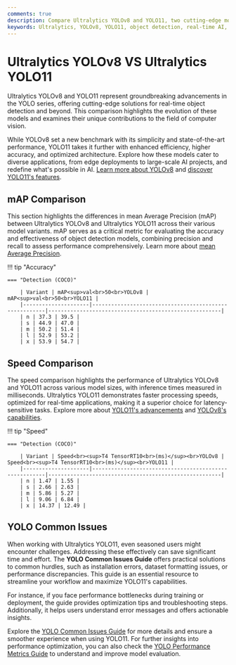 ```yaml
---
comments: true  
description: Compare Ultralytics YOLOv8 and YOLO11, two cutting-edge models in real-time object detection and computer vision. Discover how YOLO11's enhanced accuracy, efficiency, and speed redefine AI performance, making it ideal for edge AI and diverse applications.  
keywords: Ultralytics, YOLOv8, YOLO11, object detection, real-time AI, edge AI, computer vision, AI models, YOLO comparison
---
```


# Ultralytics YOLOv8 VS Ultralytics YOLO11

Ultralytics YOLOv8 and YOLO11 represent groundbreaking advancements in the YOLO series, offering cutting-edge solutions for real-time object detection and beyond. This comparison highlights the evolution of these models and examines their unique contributions to the field of computer vision.

While YOLOv8 set a new benchmark with its simplicity and state-of-the-art performance, YOLO11 takes it further with enhanced efficiency, higher accuracy, and optimized architecture. Explore how these models cater to diverse applications, from edge deployments to large-scale AI projects, and redefine what's possible in AI. [Learn more about YOLOv8](https://docs.ultralytics.com/models/yolov8/) and [discover YOLO11's features](https://docs.ultralytics.com/models/yolo11/).


## mAP Comparison

This section highlights the differences in mean Average Precision (mAP) between Ultralytics YOLOv8 and Ultralytics YOLO11 across their various model variants. mAP serves as a critical metric for evaluating the accuracy and effectiveness of object detection models, combining precision and recall to assess performance comprehensively. Learn more about [mean Average Precision](https://www.ultralytics.com/glossary/mean-average-precision-map).


!!! tip "Accuracy"

	=== "Detection (COCO)"

		| Variant | mAP<sup>val<br>50<br>YOLOv8 | mAP<sup>val<br>50<br>YOLO11 |
		|---------------------|-------------------------------------------------------|-------------------------------------------------------|
		| n | 37.3 | 39.5 |
		| s | 44.9 | 47.0 |
		| m | 50.2 | 51.4 |
		| l | 52.9 | 53.2 |
		| x | 53.9 | 54.7 |
		

## Speed Comparison

The speed comparison highlights the performance of Ultralytics YOLOv8 and YOLO11 across various model sizes, with inference times measured in milliseconds. Ultralytics YOLO11 demonstrates faster processing speeds, optimized for real-time applications, making it a superior choice for latency-sensitive tasks. Explore more about [YOLO11's advancements](https://www.ultralytics.com/blog/all-you-need-to-know-about-ultralytics-yolo11-and-its-applications) and [YOLOv8's capabilities](https://docs.ultralytics.com/models/yolov8/).


!!! tip "Speed"

	=== "Detection (COCO)"

		| Variant | Speed<br><sup>T4 TensorRT10<br>(ms)</sup><br>YOLOv8 | Speed<br><sup>T4 TensorRT10<br>(ms)</sup><br>YOLO11 |
		|---------------------|-------------------------------------------------------|-------------------------------------------------------|
		| n | 1.47 | 1.55 |
		| s | 2.66 | 2.63 |
		| m | 5.86 | 5.27 |
		| l | 9.06 | 6.84 |
		| x | 14.37 | 12.49 |

## YOLO Common Issues

When working with Ultralytics YOLO11, even seasoned users might encounter challenges. Addressing these effectively can save significant time and effort. The **YOLO Common Issues Guide** offers practical solutions to common hurdles, such as installation errors, dataset formatting issues, or performance discrepancies. This guide is an essential resource to streamline your workflow and maximize YOLO11's capabilities.

For instance, if you face performance bottlenecks during training or deployment, the guide provides optimization tips and troubleshooting steps. Additionally, it helps users understand error messages and offers actionable insights.

Explore the [YOLO Common Issues Guide](https://docs.ultralytics.com/guides/yolo-common-issues/) for more details and ensure a smoother experience when using YOLO11. For further insights into performance optimization, you can also check the [YOLO Performance Metrics Guide](https://docs.ultralytics.com/guides/yolo-performance-metrics/) to understand and improve model evaluation.
